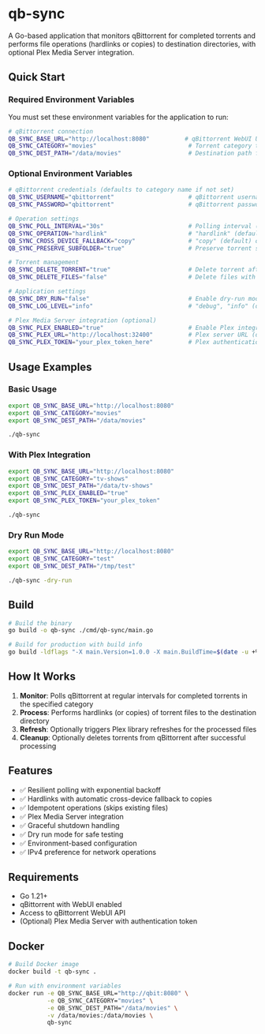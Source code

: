 # qb-sync

A Go-based application that monitors qBittorrent for completed torrents and performs file operations (hardlinks or copies) to destination directories, with optional Plex Media Server integration.

## Quick Start

### Required Environment Variables

You must set these environment variables for the application to run:

```bash
# qBittorrent connection
QB_SYNC_BASE_URL="http://localhost:8080"          # qBittorrent WebUI URL
QB_SYNC_CATEGORY="movies"                          # Torrent category to monitor
QB_SYNC_DEST_PATH="/data/movies"                   # Destination path for processed files
```

### Optional Environment Variables

```bash
# qBittorrent credentials (defaults to category name if not set)
QB_SYNC_USERNAME="qbittorrent"                     # qBittorrent username
QB_SYNC_PASSWORD="qbittorrent"                     # qBittorrent password

# Operation settings
QB_SYNC_POLL_INTERVAL="30s"                        # Polling interval (default: 30s)
QB_SYNC_OPERATION="hardlink"                       # "hardlink" (default) or "copy"
QB_SYNC_CROSS_DEVICE_FALLBACK="copy"               # "copy" (default) or "error"
QB_SYNC_PRESERVE_SUBFOLDER="true"                  # Preserve torrent subfolder structure (default: false)

# Torrent management
QB_SYNC_DELETE_TORRENT="true"                      # Delete torrent after processing (default: false)
QB_SYNC_DELETE_FILES="false"                       # Delete files with torrent (default: false)

# Application settings
QB_SYNC_DRY_RUN="false"                            # Enable dry-run mode (default: false)
QB_SYNC_LOG_LEVEL="info"                           # "debug", "info" (default), "warn", "error"

# Plex Media Server integration (optional)
QB_SYNC_PLEX_ENABLED="true"                        # Enable Plex integration (default: false)
QB_SYNC_PLEX_URL="http://localhost:32400"          # Plex server URL (default: http://localhost:32400)
QB_SYNC_PLEX_TOKEN="your_plex_token_here"          # Plex authentication token (required if enabled)
```

## Usage Examples

### Basic Usage
```bash
export QB_SYNC_BASE_URL="http://localhost:8080"
export QB_SYNC_CATEGORY="movies"
export QB_SYNC_DEST_PATH="/data/movies"

./qb-sync
```

### With Plex Integration
```bash
export QB_SYNC_BASE_URL="http://localhost:8080"
export QB_SYNC_CATEGORY="tv-shows"
export QB_SYNC_DEST_PATH="/data/tv-shows"
export QB_SYNC_PLEX_ENABLED="true"
export QB_SYNC_PLEX_TOKEN="your_plex_token"

./qb-sync
```

### Dry Run Mode
```bash
export QB_SYNC_BASE_URL="http://localhost:8080"
export QB_SYNC_CATEGORY="test"
export QB_SYNC_DEST_PATH="/tmp/test"

./qb-sync -dry-run
```

## Build

```bash
# Build the binary
go build -o qb-sync ./cmd/qb-sync/main.go

# Build for production with build info
go build -ldflags "-X main.Version=1.0.0 -X main.BuildTime=$(date -u +%Y-%m-%dT%H:%M:%SZ) -X main.GitCommit=$(git rev-parse HEAD)" -o qb-sync ./cmd/qb-sync/main.go
```

## How It Works

1. **Monitor**: Polls qBittorrent at regular intervals for completed torrents in the specified category
2. **Process**: Performs hardlinks (or copies) of torrent files to the destination directory
3. **Refresh**: Optionally triggers Plex library refreshes for the processed files
4. **Cleanup**: Optionally deletes torrents from qBittorrent after successful processing

## Features

- ✅ Resilient polling with exponential backoff
- ✅ Hardlinks with automatic cross-device fallback to copies
- ✅ Idempotent operations (skips existing files)
- ✅ Plex Media Server integration
- ✅ Graceful shutdown handling
- ✅ Dry run mode for safe testing
- ✅ Environment-based configuration
- ✅ IPv4 preference for network operations

## Requirements

- Go 1.21+
- qBittorrent with WebUI enabled
- Access to qBittorrent WebUI API
- (Optional) Plex Media Server with authentication token

## Docker

```bash
# Build Docker image
docker build -t qb-sync .

# Run with environment variables
docker run -e QB_SYNC_BASE_URL="http://qbit:8080" \
           -e QB_SYNC_CATEGORY="movies" \
           -e QB_SYNC_DEST_PATH="/data/movies" \
           -v /data/movies:/data/movies \
           qb-sync
```